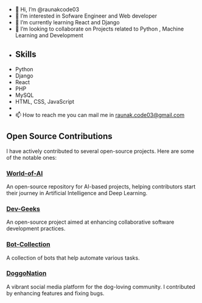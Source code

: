 - 👋 Hi, I’m @raunakcode03
- 👀 I’m interested in Sofware Engineer and Web developer
- 🌱 I’m currently learning  React and Django
- 💞️ I’m looking to collaborate on Projects related to Python , Machine Learning and Development
- ## Skills
- Python
- Django
- React
- PHP
- MySQL
- HTML, CSS, JavaScript
- 
- 📫 How to reach me you can mail me in raunak.code03@gmail.com

## Open Source Contributions
I have actively contributed to several open-source projects. Here are some of the notable ones:

### [World-of-AI](https://github.com/adithya-s-k/World-of-AI)
An open-source repository for AI-based projects, helping contributors start their journey in Artificial Intelligence and Deep Learning.

### [Dev-Geeks](https://github.com/pranjay-poddar/Dev-Geeks)
An open-source project aimed at enhancing collaborative software development practices.

### [Bot-Collection](https://github.com/neelshah2409/Bot-Collection)
A collection of bots that help automate various tasks.

### [DoggoNation](https://github.com/yourusername/DoggoNation)
A vibrant social media platform for the dog-loving community. I contributed by enhancing features and fixing bugs.




<!---
raunakcode03/raunakcode03 is a ✨ special ✨ repository because its `README.md` (this file) appears on your GitHub profile.
You can click the Preview link to take a look at your changes.
--->

